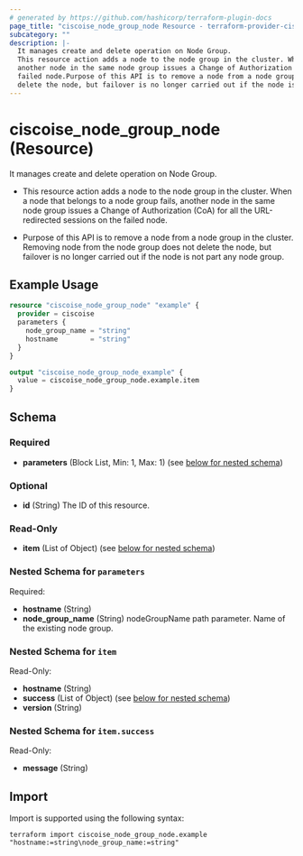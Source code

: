 ```yaml
---
# generated by https://github.com/hashicorp/terraform-plugin-docs
page_title: "ciscoise_node_group_node Resource - terraform-provider-ciscoise"
subcategory: ""
description: |-
  It manages create and delete operation on Node Group.
  This resource action adds a node to the node group in the cluster. When a node that belongs to a node group fails,
  another node in the same node group issues a Change of Authorization (CoA) for all the URL-redirected sessions on the
  failed node.Purpose of this API is to remove a node from a node group in the cluster. Removing node from the node group does not
  delete the node, but failover is no longer carried out if the node is not part any node group.
---
```


# ciscoise_node_group_node (Resource)

It manages create and delete operation on Node Group.

- This resource action adds a node to the node group in the cluster. When a node that belongs to a node group fails,
another node in the same node group issues a Change of Authorization (CoA) for all the URL-redirected sessions on the
failed node.

- Purpose of this API is to remove a node from a node group in the cluster. Removing node from the node group does not
delete the node, but failover is no longer carried out if the node is not part any node group.

## Example Usage

```terraform
resource "ciscoise_node_group_node" "example" {
  provider = ciscoise
  parameters {
    node_group_name = "string"
    hostname        = "string"
  }
}

output "ciscoise_node_group_node_example" {
  value = ciscoise_node_group_node.example.item
}
```

<!-- schema generated by tfplugindocs -->
## Schema

### Required

- **parameters** (Block List, Min: 1, Max: 1) (see [below for nested schema](#nestedblock--parameters))

### Optional

- **id** (String) The ID of this resource.

### Read-Only

- **item** (List of Object) (see [below for nested schema](#nestedatt--item))

<a id="nestedblock--parameters"></a>
### Nested Schema for `parameters`

Required:

- **hostname** (String)
- **node_group_name** (String) nodeGroupName path parameter. Name of the existing node group.


<a id="nestedatt--item"></a>
### Nested Schema for `item`

Read-Only:

- **hostname** (String)
- **success** (List of Object) (see [below for nested schema](#nestedobjatt--item--success))
- **version** (String)

<a id="nestedobjatt--item--success"></a>
### Nested Schema for `item.success`

Read-Only:

- **message** (String)

## Import

Import is supported using the following syntax:

```shell
terraform import ciscoise_node_group_node.example "hostname:=string\node_group_name:=string"
```
